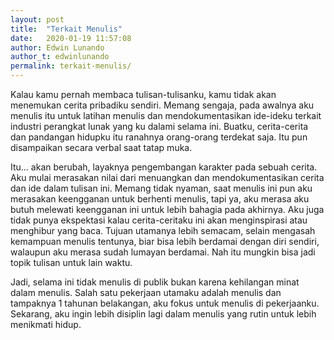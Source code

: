 ```yaml
---
layout: post
title:  "Terkait Menulis"
date:   2020-01-19 11:57:08
author: Edwin Lunando
author_t: edwinlunando
permalink: terkait-menulis/
---
```


Kalau kamu pernah membaca tulisan-tulisanku, kamu tidak akan menemukan cerita pribadiku sendiri. Memang sengaja, pada awalnya aku menulis itu untuk latihan menulis dan mendokumentasikan ide-ideku terkait industri perangkat lunak yang ku dalami selama ini. Buatku, cerita-cerita dan pandangan hidupku itu ranahnya orang-orang terdekat saja. Itu pun disampaikan secara verbal saat tatap muka.

Itu… akan berubah, layaknya pengembangan karakter pada sebuah cerita. Aku mulai merasakan nilai dari menuangkan dan mendokumentasikan cerita dan ide dalam tulisan ini. Memang tidak nyaman, saat menulis ini pun aku merasakan keengganan untuk berhenti menulis, tapi ya, aku merasa aku butuh melewati keengganan ini untuk lebih bahagia pada akhirnya. Aku juga tidak punya ekspektasi kalau cerita-ceritaku ini akan menginspirasi atau menghibur yang baca. Tujuan utamanya lebih semacam, selain mengasah kemampuan menulis tentunya, biar bisa lebih berdamai dengan diri sendiri, walaupun aku merasa sudah lumayan berdamai. Nah itu mungkin bisa jadi topik tulisan untuk lain waktu.

Jadi, selama ini tidak menulis di publik bukan karena kehilangan minat dalam menulis. Salah satu pekerjaan utamaku adalah menulis dan tampaknya 1 tahunan belakangan, aku fokus untuk menulis di pekerjaanku. Sekarang, aku ingin lebih disiplin lagi dalam menulis yang rutin untuk lebih menikmati hidup.
